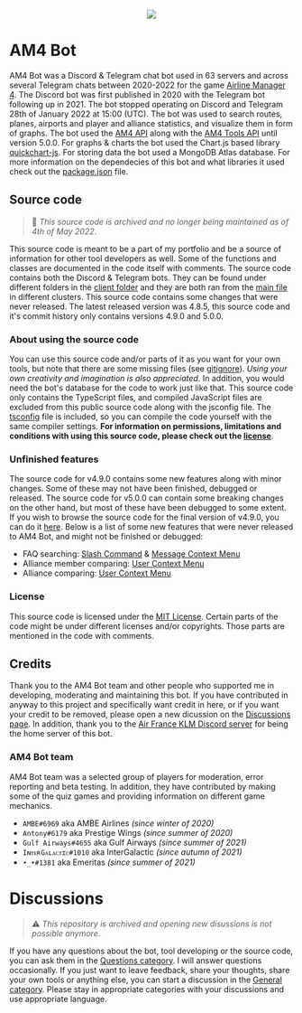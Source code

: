 <br />
<p align="center">
  <img src="https://i.ibb.co/9wxwVGw/b69dc3710a4ecbaaf36454ee253863b2-2.png" />
</p>

# AM4 Bot
AM4 Bot was a Discord & Telegram chat bot used in 63 servers and across several Telegram chats between 2020-2022 for the game [Airline Manager 4](https://airline4.net/). The Discord bot was first published in 2020 with the Telegram bot following up in 2021. The bot stopped operating on Discord and Telegram 28th of January 2022 at 15:00 (UTC). The bot was used to search routes, planes, airports and player and alliance statistics, and visualize them in form of graphs. The bot used the [AM4 API](https://airline4.net/api/docs/) along with the [AM4 Tools API](https://api.am4tools.com/) until version 5.0.0. For graphs & charts the bot used the Chart.js based library [quickchart-js](https://quickchart.io/). For storing data the bot used a MongoDB Atlas database. For more information on the dependecies of this bot and what libraries it used check out the [package.json](package.json) file.

## Source code
> 📝 _This source code is archived and no longer being maintained as of 4th of May 2022_.

This source code is meant to be a part of my portfolio and be a source of information for other tool developers as well. Some of the functions and classes are documented in the code itself with comments. The source code contains both the Discord & Telegram bots. They can be found under different folders in the [client folder](client) and they are both ran from the [main file](bot.ts) in different clusters. This source code contains some changes that were never released. The latest released version was 4.8.5, this source code and it's commit history only contains versions 4.9.0 and 5.0.0.

### About using the source code
You can use this source code and/or parts of it as you want for your own tools, but note that there are some missing files (see [gitignore](.gitignore)). _Using your own creativity and imagination is also appreciated_. In addition, you would need the bot's database for the code to work just like that. This source code only contains the TypeScript files, and compiled JavaScript files are excluded from this public source code along with the jsconfig file. The [tsconfig](tsconfig.json) file is included, so you can compile the code yourself with the same compiler settings. **For information on permissions, limitations and conditions with using this source code, please check out the [license](LICENSE)**. 

### Unfinished features
The source code for v4.9.0 contains some new features along with minor changes. Some of these may not have been finished, debugged or released. The source code for v5.0.0 can contain some breaking changes on the other hand, but most of these have been debugged to some extent. If you wish to browse the source code for the final version of v4.9.0, you can do it [here](https://github.com/fsam4/AM4-Bot/tree/12d7383dc0e3260c935102045c33c46a3c8fd221). Below is a list of some new features that were never released to AM4 Bot, and might not be finished or debugged:
- FAQ searching: [Slash Command](client/discord/commands/faq.ts) & [Message Context Menu](client/discord/context/faq.ts)
- Alliance member comparing: [User Context Menu](client/discord/context/compareMember.ts)
- Alliance comparing: [User Context Menu](client/discord/context/compareAlliance.ts)

### License
This source code is licensed under the [MIT License](LICENSE). Certain parts of the code might be under different licenses and/or copyrights. Those parts are mentioned in the code with comments.

## Credits
Thank you to the AM4 Bot team and other people who supported me in developing, moderating and maintaining this bot. If you have contributed in anyway to this project and specifically want credit in here, or if you want your credit to be removed, please open a new dicussion on the [Discussions page](https://github.com/fsam4/AM4-Bot/discussions). In addition, thank you to the [Air France KLM Discord server](https://discord.gg/f8WHuRX) for being the home server of this bot.

### AM4 Bot team
AM4 Bot team was a selected group of players for moderation, error reporting and beta testing. In addition, they have contributed by making some of the quiz games and providing information on different game mechanics.
- `AMBE#6969` aka AMBE Airlines _(since winter of 2020)_
- `Antony#6179` aka Prestige Wings _(since summer of 2020)_
- `Gulf Airways#4655` aka Gulf Airways _(since summer of 2021)_
- `IɴᴛᴇʀGᴀʟᴀᴄᴛɪᴄ#1010` aka InterGalactic _(since autumn of 2021)_
- `•_•#1381` aka Emeritas _(since summer of 2021)_

# Discussions
> ⚠️ _This repository is archived and opening new disussions is not possible anymore_.

If you have any questions about the bot, tool developing or the source code, you can ask them in the [Questions category](https://github.com/fsam4/AM4-Bot/discussions/categories/questions). I will answer questions occasionally. If you just want to leave feedback, share your thoughts, share your own tools or anything else, you can start a discussion in the [General category](https://github.com/fsam4/AM4-Bot/discussions/categories/general). Please stay in appropriate categories with your discussions and use appropriate language.

